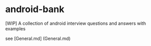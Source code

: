 # android-bank
[WIP] A collection of android interview questions and answers with examples

see [General.md] (General.md)
